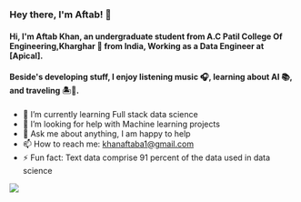 ### Hey there, I'm Aftab! 👋

#### Hi, I'm Aftab Khan, an undergraduate student from A.C Patil College Of Engineering,Kharghar 🚀 from India, Working as a Data Engineer at [Apical].

#### Beside's developing stuff, I enjoy listening music 🎧, learning about AI 📚, and traveling 🏝️🗻.

- 🌱 I’m currently learning Full stack data science
- 🤔 I’m looking for help with Machine learning projects
- 💬 Ask me about anything, I am happy to help
- 📫 How to reach me: khanaftaba1@gmail.com
- ⚡ Fun fact: Text data comprise 91 percent of the data used in data science

<img src="https://github-readme-stats.vercel.app/api?username=aftabkhan07&&show_icons=true&title_color=ffffff&icon_color=bb2acf&text_color=daf7dc&bg_color=151515">

